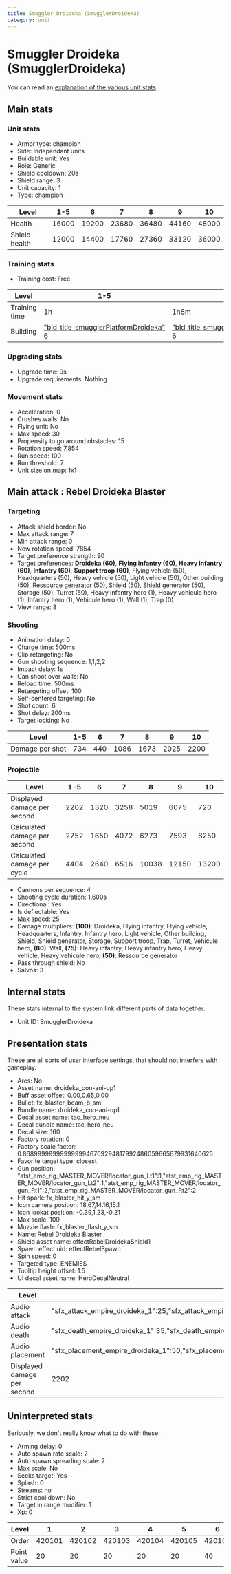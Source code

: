 ```yaml
---
title: Smuggler Droideka (SmugglerDroideka)
category: unit
---
```


# Smuggler Droideka (SmugglerDroideka)

You can read an [explanation  of the various unit stats](unitexplained.md).

## Main stats

### Unit stats

  * Armor type: champion
  * Side: Independant units
  * Buildable unit: Yes
  * Role: Generic
  * Shield cooldown: 20s
  * Shield range: 3
  * Unit capacity: 1
  * Type: champion

|Level        |1-5  |6    |7    |8    |9    |10   |
|-------------|-----|-----|-----|-----|-----|-----|
|Health       |16000|19200|23680|36480|44160|48000|
|Shield health|12000|14400|17760|27360|33120|36000|


### Training stats

  * Training cost: Free

|Level        |1-5                                                                    |6                                                                      |7                                                                      |8                                                                      |9                                                                      |10                                                                      |
|-------------|-----------------------------------------------------------------------|-----------------------------------------------------------------------|-----------------------------------------------------------------------|-----------------------------------------------------------------------|-----------------------------------------------------------------------|------------------------------------------------------------------------|
|Training time|1h                                                                     |1h8m                                                                   |1h18m                                                                  |1h58m                                                                  |2h16m                                                                  |2h19m                                                                   |
|Building     |["bld_title_smugglerPlatformDroideka" 6](smugglerPlatformDroideka.html)|["bld_title_smugglerPlatformDroideka" 6](smugglerPlatformDroideka.html)|["bld_title_smugglerPlatformDroideka" 7](smugglerPlatformDroideka.html)|["bld_title_smugglerPlatformDroideka" 8](smugglerPlatformDroideka.html)|["bld_title_smugglerPlatformDroideka" 9](smugglerPlatformDroideka.html)|["bld_title_smugglerPlatformDroideka" 10](smugglerPlatformDroideka.html)|


### Upgrading stats

  * Upgrade time: 0s
  * Upgrade requirements: Nothing

### Movement stats

  * Acceleration: 0
  * Crushes walls: No
  * Flying unit: No
  * Max speed: 30
  * Propensity to go around obstacles: 15
  * Rotation speed: 7.854
  * Run speed: 100
  * Run threshold: 7
  * Unit size on map: 1x1

## Main attack : Rebel Droideka Blaster

### Targeting

  * Attack shield border: No
  * Max attack range: 7
  * Min attack range: 0
  * New rotation speed: 7854
  * Target preference strength: 90
  * Target preferences: **Droideka (60)**, **Flying infantry (60)**, **Heavy infantry (60)**, **Infantry (60)**, **Support troop (60)**, Flying vehicle (50), Headquarters (50), Heavy vehicle (50), Light vehicle (50), Other building (50), Ressource generator (50), Shield (50), Shield generator (50), Storage (50), Turret (50), Heavy infantry hero (1), Heavy vehicule hero (1), Infantry hero (1), Vehicule hero (1), Wall (1), Trap (0)
  * View range: 8

### Shooting

  * Animation delay: 0
  * Charge time: 500ms
  * Clip retargeting: No
  * Gun shooting sequence: 1,1,2,2
  * Impact delay: 1s
  * Can shoot over walls: No
  * Reload time: 500ms
  * Retargeting offset: 100
  * Self-centered targeting: No
  * Shot count: 6
  * Shot delay: 200ms
  * Target locking: No

|Level          |1-5|6  |7   |8   |9   |10  |
|---------------|---|---|----|----|----|----|
|Damage per shot|734|440|1086|1673|2025|2200|


### Projectile

|Level                       |1-5 |6   |7   |8    |9    |10   |
|----------------------------|----|----|----|-----|-----|-----|
|Displayed damage per second |2202|1320|3258|5019 |6075 |720  |
|Calculated damage per second|2752|1650|4072|6273 |7593 |8250 |
|Calculated damage per cycle |4404|2640|6516|10038|12150|13200|


  * Cannons per sequence: 4
  * Shooting cycle duration: 1.600s
  * Directional: Yes
  * Is deflectable: Yes
  * Max speed: 25
  * Damage multipliers: **(100)**: Droideka, Flying infantry, Flying vehicle, Headquarters, Infantry, Infantry hero, Light vehicle, Other building, Shield, Shield generator, Storage, Support troop, Trap, Turret, Vehicule hero, **(80)**: Wall, **(75)**: Heavy infantry, Heavy infantry hero, Heavy vehicle, Heavy vehicule hero, **(50)**: Ressource generator
  * Pass through shield: No
  * Salvos: 3

## Internal stats

These stats internal to the system link different parts of data together.

  * Unit ID: SmugglerDroideka

## Presentation stats

These are all sorts of user interface settings, that should not interfere with gameplay.

  * Arcs: No
  * Asset name: droideka_con-ani-up1
  * Buff asset offset: 0.00,0.65,0.00
  * Bullet: fx_blaster_beam_b_sm
  * Bundle name: droideka_con-ani-up1
  * Decal asset name: tac_hero_neu
  * Decal bundle name: tac_hero_neu
  * Decal size: 160
  * Factory rotation: 0
  * Factory scale factor: 0.8689999999999999946709294817992486059665679931640625
  * Favorite target type: closest
  * Gun position: "atst_emp_rig_MASTER_MOVER/locator_gun_Lt1":1,"atst_emp_rig_MASTER_MOVER/locator_gun_Lt2":1,"atst_emp_rig_MASTER_MOVER/locator_gun_Rt1":2,"atst_emp_rig_MASTER_MOVER/locator_gun_Rt2":2
  * Hit spark: fx_blaster_hit_y_sm
  * Icon camera position: 18.67,14.16,15.1
  * Icon lookat position: -0.39,1.23,-0.21
  * Max scale: 100
  * Muzzle flash: fx_blaster_flash_y_sm
  * Name: Rebel Droideka Blaster
  * Shield asset name: effectRebelDroidekaShield1
  * Spawn effect uid: effectRebelSpawn
  * Spin speed: 0
  * Targeted type: ENEMIES
  * Tooltip height offset: 1.5
  * UI decal asset name: HeroDecalNeutral

|Level                      |1-5                                                                                                                                    |6                                                                                                                                      |7                                                                                                                                      |8                                                                                                                                      |9                                                                                                                                      |10                                                                                                                                     |
|---------------------------|---------------------------------------------------------------------------------------------------------------------------------------|---------------------------------------------------------------------------------------------------------------------------------------|---------------------------------------------------------------------------------------------------------------------------------------|---------------------------------------------------------------------------------------------------------------------------------------|---------------------------------------------------------------------------------------------------------------------------------------|---------------------------------------------------------------------------------------------------------------------------------------|
|Audio attack               |"sfx_attack_empire_droideka_1":25,"sfx_attack_empire_droideka_2":25,"sfx_attack_empire_droideka_3":25,"sfx_attack_empire_droideka_4":25|"sfx_attack_empire_droideka_1":25,"sfx_attack_empire_droideka_2":25,"sfx_attack_empire_droideka_3":25,"sfx_attack_empire_droideka_4":25|"sfx_attack_empire_droideka_1":25,"sfx_attack_empire_droideka_2":25,"sfx_attack_empire_droideka_3":25,"sfx_attack_empire_droideka_4":26|"sfx_attack_empire_droideka_1":25,"sfx_attack_empire_droideka_2":25,"sfx_attack_empire_droideka_3":25,"sfx_attack_empire_droideka_4":27|"sfx_attack_empire_droideka_1":25,"sfx_attack_empire_droideka_2":25,"sfx_attack_empire_droideka_3":25,"sfx_attack_empire_droideka_4":28|"sfx_attack_empire_droideka_1":25,"sfx_attack_empire_droideka_2":25,"sfx_attack_empire_droideka_3":25,"sfx_attack_empire_droideka_4":29|
|Audio death                |"sfx_death_empire_droideka_1":35,"sfx_death_empire_droideka_2":35,"sfx_death_empire_droideka_3":30                                     |"sfx_death_empire_droideka_1":35,"sfx_death_empire_droideka_2":35,"sfx_death_empire_droideka_3":30                                     |"sfx_death_empire_droideka_1":35,"sfx_death_empire_droideka_2":35,"sfx_death_empire_droideka_3":31                                     |"sfx_death_empire_droideka_1":35,"sfx_death_empire_droideka_2":35,"sfx_death_empire_droideka_3":32                                     |"sfx_death_empire_droideka_1":35,"sfx_death_empire_droideka_2":35,"sfx_death_empire_droideka_3":33                                     |"sfx_death_empire_droideka_1":35,"sfx_death_empire_droideka_2":35,"sfx_death_empire_droideka_3":34                                     |
|Audio placement            |"sfx_placement_empire_droideka_1":50,"sfx_placement_empire_droideka_2":50                                                              |"sfx_placement_empire_droideka_1":50,"sfx_placement_empire_droideka_2":50                                                              |"sfx_placement_empire_droideka_1":50,"sfx_placement_empire_droideka_2":51                                                              |"sfx_placement_empire_droideka_1":50,"sfx_placement_empire_droideka_2":52                                                              |"sfx_placement_empire_droideka_1":50,"sfx_placement_empire_droideka_2":53                                                              |"sfx_placement_empire_droideka_1":50,"sfx_placement_empire_droideka_2":54                                                              |
|Displayed damage per second|2202                                                                                                                                   |1320                                                                                                                                   |3258                                                                                                                                   |5019                                                                                                                                   |6075                                                                                                                                   |720                                                                                                                                    |


## Uninterpreted stats

Seriously, we don't really know what to do with these.

  * Arming delay: 0
  * Auto spawn rate scale: 2
  * Auto spawn spreading scale: 2
  * Max scale: No
  * Seeks target: Yes
  * Splash: 0
  * Streams: no
  * Strict cool down: No
  * Target in range modifier: 1
  * Xp: 0

|Level      |1     |2     |3     |4     |5     |6     |7     |8     |9     |10    |
|-----------|------|------|------|------|------|------|------|------|------|------|
|Order      |420101|420102|420103|420104|420105|420106|420107|420108|420109|420110|
|Point value|20    |20    |20    |20    |20    |40    |68    |148   |188   |200   |


